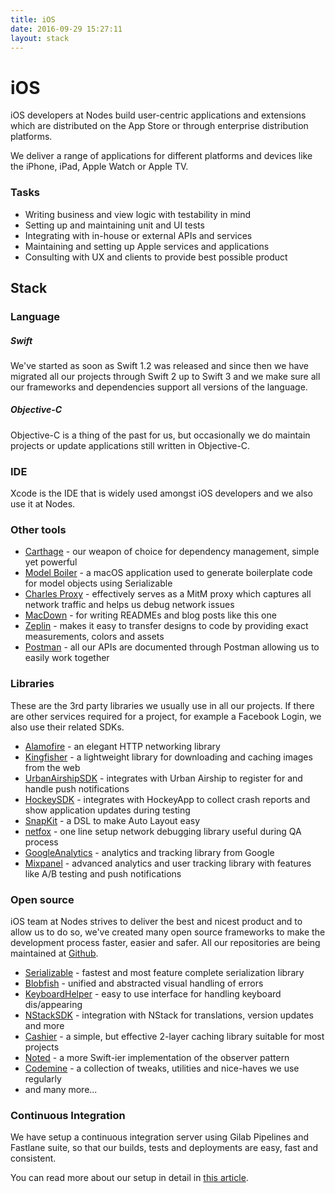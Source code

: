 ```yaml
---
title: iOS
date: 2016-09-29 15:27:11
layout: stack
---
```


# iOS

iOS developers at Nodes build user-centric applications and extensions which are distributed on the App Store or through enterprise distribution platforms.

We deliver a range of applications for different platforms and devices like the iPhone, iPad, Apple Watch or Apple TV. 

### Tasks
 - Writing business and view logic with testability in mind
 - Setting up and maintaining unit and UI tests
 - Integrating with in-house or external APIs and services
 - Maintaining and setting up Apple services and applications 
 - Consulting with UX and clients to provide best possible product

## Stack

### Language

##### Swift
We've started as soon as Swift 1.2 was released and since then we have migrated all our projects through Swift 2 up to Swift 3 and we make sure all our frameworks and dependencies support all versions of the language.

##### Objective-C
Objective-C is a thing of the past for us, but occasionally we do maintain projects or update applications still written in Objective-C.

### IDE
Xcode is the IDE that is widely used amongst iOS developers and we also use it at Nodes. 

### Other tools
 - [Carthage](https://github.com/Carthage/Carthage) - our weapon of choice for dependency management, simple yet powerful
 - [Model Boiler](https://github.com/nodes-ios/ModelBoiler) - a macOS application used to generate boilerplate code for model objects using Serializable
 - [Charles Proxy](https://www.charlesproxy.com/) - effectively serves as a MitM proxy which captures all network traffic and helps us debug network issues
 - [MacDown](http://macdown.uranusjr.com/) - for writing READMEs and blog posts like this one
 - [Zeplin](https://zeplin.io/) - makes it easy to transfer designs to code by providing exact measurements, colors and assets
 - [Postman](https://www.getpostman.com/) - all our APIs are documented through Postman allowing us to easily work together

### Libraries
These are the 3rd party libraries we usually use in all our projects. If there are other services required for a project, for example a Facebook Login, we also use their related SDKs.

 - [Alamofire](https://github.com/Alamofire/Alamofire) - an elegant HTTP networking library 
 - [Kingfisher](https://github.com/onevcat/Kingfisher) - a lightweight library for downloading and caching images from the web
 - [UrbanAirshipSDK](https://github.com/urbanairship/ios-library) - integrates with Urban Airship to register for and handle push notifications
 - [HockeySDK](https://github.com/bitstadium/HockeySDK-iOS) - integrates with HockeyApp to collect crash reports and show application updates during testing
 - [SnapKit](https://github.com/SnapKit/SnapKit) - a DSL to make Auto Layout easy
 - [netfox](https://github.com/kasketis/netfox) - one line setup network debugging library useful during QA process
 - [GoogleAnalytics](https://developers.google.com/analytics/devguides/collection/ios/v3/) - analytics and tracking library from Google
 - [Mixpanel](https://github.com/mixpanel/mixpanel-iphone) - advanced analytics and user tracking library with features like A/B testing and push notifications
 
### Open source
iOS team at Nodes strives to deliver the best and nicest product and to allow us to do so, we've created many open source frameworks to make the development process faster, easier and safer. All our repositories are being maintained at [Github](https://github.com/nodes-ios/).

 - [Serializable](https://github.com/nodes-ios/Serializable) - fastest and most feature complete serialization library
 - [Blobfish](https://github.com/nodes-ios/Blobfish) - unified and abstracted visual handling of errors
 - [KeyboardHelper](https://github.com/nodes-ios/KeyboardHelper) - easy to use interface for handling keyboard dis/appearing
 - [NStackSDK](https://github.com/nodes-ios/NStack) - integration with NStack for translations, version updates and more
 - [Cashier](https://github.com/nodes-ios/Cashier) - a simple, but effective 2-layer caching library suitable for most projects
 - [Noted](https://github.com/nodes-ios/Noted) - a more Swift-ier implementation of the observer pattern
 - [Codemine](https://github.com/nodes-ios/Codemine) - a collection of tweaks, utilities and nice-haves we use regularly
 - and many more...

### Continuous Integration

We have setup a continuous integration server using Gilab Pipelines and Fastlane suite, so that our builds, tests and deployments are easy, fast and consistent. 

You can read more about our setup in detail in [this article](https://engineering.nodes.dk/articles/iOS/Continuous-Integration-on-iOS-with-HockeyApp-and-Testflight-Deployment/).
